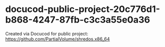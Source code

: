 # docucod-public-project-20c776d1-b868-4247-87fb-c3c3a55e0a36
Created via Docucod for public project: https://github.com/PartialVolume/shredos.x86_64
